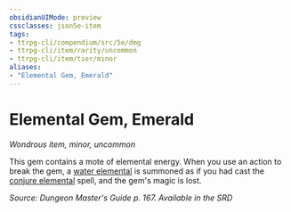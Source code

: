 ```yaml
---
obsidianUIMode: preview
cssclasses: json5e-item
tags:
- ttrpg-cli/compendium/src/5e/dmg
- ttrpg-cli/item/rarity/uncommon
- ttrpg-cli/item/tier/minor
aliases: 
- "Elemental Gem, Emerald"
---
```

# Elemental Gem, Emerald
*Wondrous item, minor, uncommon*  



This gem contains a mote of elemental energy. When you use an action to break the gem, a [water elemental](/3-Mechanics/CLI/Compendium/bestiary/elemental/water-elemental.md) is summoned as if you had cast the [conjure elemental](/3-Mechanics/CLI/Compendium/spells/conjure-elemental.md) spell, and the gem's magic is lost.

*Source: Dungeon Master's Guide p. 167. Available in the <span title='Systems Reference Document (5.1)'>SRD</span>*